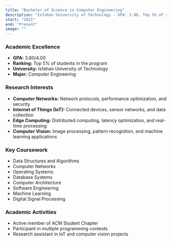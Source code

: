 ```yaml
---
title: "Bachelor of Science in Computer Engineering"
description: "Isfahan University of Technology - GPA: 3.80, Top 5% of students"
start: "2021"
end: "Present"
image: ""
---
```


### Academic Excellence
- **GPA:** 3.80/4.00
- **Ranking:** Top 5% of students in the program
- **University:** Isfahan University of Technology
- **Major:** Computer Engineering

### Research Interests
- **Computer Networks:** Network protocols, performance optimization, and security
- **Internet of Things (IoT):** Connected devices, sensor networks, and data collection
- **Edge Computing:** Distributed computing, latency optimization, and real-time processing
- **Computer Vision:** Image processing, pattern recognition, and machine learning applications

### Key Coursework
- Data Structures and Algorithms
- Computer Networks
- Operating Systems
- Database Systems
- Computer Architecture
- Software Engineering
- Machine Learning
- Digital Signal Processing

### Academic Activities
- Active member of ACM Student Chapter
- Participant in multiple programming contests
- Research assistant in IoT and computer vision projects

